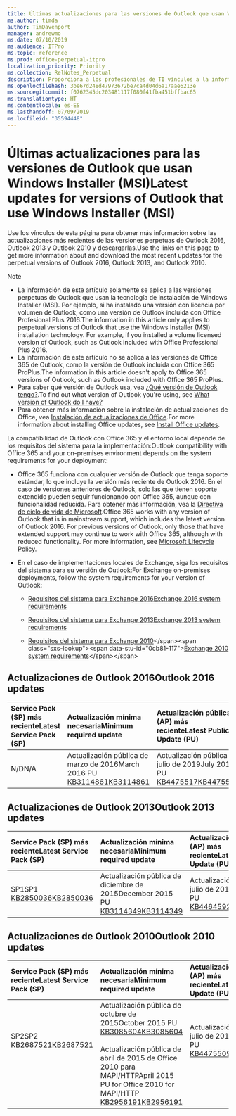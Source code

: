 ```yaml
---
title: Últimas actualizaciones para las versiones de Outlook que usan Windows Installer (MSI)
ms.author: timda
author: TimDavenport
manager: andrewmo
ms.date: 07/10/2019
ms.audience: ITPro
ms.topic: reference
ms.prod: office-perpetual-itpro
localization_priority: Priority
ms.collection: RelNotes_Perpetual
description: Proporciona a los profesionales de TI vínculos a la información de las últimas actualizaciones de las versiones perpetuas de Outlook 2016, Outlook 2013 y Outlook 2010.
ms.openlocfilehash: 3be67d248d47973672be7ca4d04d6a17aae6213e
ms.sourcegitcommit: f0762345dc203481117f080f41fba451bffbac65
ms.translationtype: HT
ms.contentlocale: es-ES
ms.lasthandoff: 07/09/2019
ms.locfileid: "35594448"
---
```

# <a name="latest-updates-for-versions-of-outlook-that-use-windows-installer-msi"></a><span data-ttu-id="0cb81-103">Últimas actualizaciones para las versiones de Outlook que usan Windows Installer (MSI)</span><span class="sxs-lookup"><span data-stu-id="0cb81-103">Latest updates for versions of Outlook that use Windows Installer (MSI)</span></span>

<span data-ttu-id="0cb81-104">Use los vínculos de esta página para obtener más información sobre las actualizaciones más recientes de las versiones perpetuas de Outlook 2016, Outlook 2013 y Outlook 2010 y descargarlas.</span><span class="sxs-lookup"><span data-stu-id="0cb81-104">Use the links on this page to get more information about and download the most recent updates for the perpetual versions of Outlook 2016, Outlook 2013, and Outlook 2010.</span></span>
  
> [!NOTE]
> - <span data-ttu-id="0cb81-p101">La información de este artículo solamente se aplica a las versiones perpetuas de Outlook que usan la tecnología de instalación de Windows Installer (MSI). Por ejemplo, si ha instalado una versión con licencia por volumen de Outlook, como una versión de Outlook incluida con Office Profesional Plus 2016.</span><span class="sxs-lookup"><span data-stu-id="0cb81-p101">The information in this article only applies to perpetual versions of Outlook that use the Windows Installer (MSI) installation technology. For example, if you installed a volume licensed version of Outlook, such as Outlook included with Office Professional Plus 2016.</span></span>
> - <span data-ttu-id="0cb81-107">La información de este artículo no se aplica a las versiones de Office 365 de Outlook, como la versión de Outlook incluida con Office 365 ProPlus.</span><span class="sxs-lookup"><span data-stu-id="0cb81-107">The information in this article doesn't apply to Office 365 versions of Outlook, such as Outlook included with Office 365 ProPlus.</span></span>
> - <span data-ttu-id="0cb81-108">Para saber qué versión de Outlook usa, vea [¿Qué versión de Outlook tengo?](https://support.office.com/article/b3a9568c-edb5-42b9-9825-d48d82b2257c).</span><span class="sxs-lookup"><span data-stu-id="0cb81-108">To find out what version of Outlook you're using, see [What version of Outlook do I have?](https://support.office.com/article/b3a9568c-edb5-42b9-9825-d48d82b2257c)</span></span>
> - <span data-ttu-id="0cb81-109">Para obtener más información sobre la instalación de actualizaciones de Office, vea [Instalación de actualizaciones de Office](https://support.office.com/article/2ab296f3-7f03-43a2-8e50-46de917611c5).</span><span class="sxs-lookup"><span data-stu-id="0cb81-109">For more information about installing Office updates, see [Install Office updates](https://support.office.com/article/2ab296f3-7f03-43a2-8e50-46de917611c5).</span></span> 
  
<span data-ttu-id="0cb81-110">La compatibilidad de Outlook con Office 365 y el entorno local depende de los requisitos del sistema para la implementación:</span><span class="sxs-lookup"><span data-stu-id="0cb81-110">Outlook compatibility with Office 365 and your on-premises environment depends on the system requirements for your deployment:</span></span>
  
- <span data-ttu-id="0cb81-p102">Office 365 funciona con cualquier versión de Outlook que tenga soporte estándar, lo que incluye la versión más reciente de Outlook 2016. En el caso de versiones anteriores de Outlook, solo las que tienen soporte extendido pueden seguir funcionando con Office 365, aunque con funcionalidad reducida. Para obtener más información, vea la [Directiva de ciclo de vida de Microsoft](https://support.microsoft.com/lifecycle).</span><span class="sxs-lookup"><span data-stu-id="0cb81-p102">Office 365 works with any version of Outlook that is in mainstream support, which includes the latest version of Outlook 2016. For previous versions of Outlook, only those that have extended support may continue to work with Office 365, although with reduced functionality. For more information, see [Microsoft Lifecycle Policy](https://support.microsoft.com/lifecycle).</span></span>
    
- <span data-ttu-id="0cb81-114">En el caso de implementaciones locales de Exchange, siga los requisitos del sistema para su versión de Outlook:</span><span class="sxs-lookup"><span data-stu-id="0cb81-114">For Exchange on-premises deployments, follow the system requirements for your version of Outlook:</span></span>
    
  - [<span data-ttu-id="0cb81-115">Requisitos del sistema para Exchange 2016</span><span class="sxs-lookup"><span data-stu-id="0cb81-115">Exchange 2016 system requirements</span></span>](https://docs.microsoft.com/Exchange/plan-and-deploy/system-requirements)
    
  - [<span data-ttu-id="0cb81-116">Requisitos del sistema para Exchange 2013</span><span class="sxs-lookup"><span data-stu-id="0cb81-116">Exchange 2013 system requirements</span></span>](https://docs.microsoft.com/exchange/exchange-2013-system-requirements-exchange-2013-help)
    
  - <span data-ttu-id="0cb81-117">[Requisitos del sistema para Exchange 2010](https://docs.microsoft.com/previous-versions/office/exchange-server-2010/aa996719(v=exchg.141))</span><span class="sxs-lookup"><span data-stu-id="0cb81-117">[Exchange 2010 system requirements](https://docs.microsoft.com/previous-versions/office/exchange-server-2010/aa996719(v=exchg.141))</span></span>

   
## <a name="outlook-2016-updates"></a><span data-ttu-id="0cb81-118">Actualizaciones de Outlook 2016</span><span class="sxs-lookup"><span data-stu-id="0cb81-118">Outlook 2016 updates</span></span>

|<span data-ttu-id="0cb81-119">**Service Pack (SP) más reciente**</span><span class="sxs-lookup"><span data-stu-id="0cb81-119">**Latest Service Pack (SP)**</span></span>|<span data-ttu-id="0cb81-120">**Actualización mínima necesaria**</span><span class="sxs-lookup"><span data-stu-id="0cb81-120">**Minimum required update**</span></span>|<span data-ttu-id="0cb81-121">**Actualización pública (AP) más reciente**</span><span class="sxs-lookup"><span data-stu-id="0cb81-121">**Latest Public Update (PU)**</span></span>|
|:-----|:-----|:-----|
|<span data-ttu-id="0cb81-122">N/D</span><span class="sxs-lookup"><span data-stu-id="0cb81-122">N/A</span></span>  <br/> |<span data-ttu-id="0cb81-123">Actualización pública de marzo de 2016</span><span class="sxs-lookup"><span data-stu-id="0cb81-123">March 2016 PU</span></span> <br/>[<span data-ttu-id="0cb81-124">KB3114861</span><span class="sxs-lookup"><span data-stu-id="0cb81-124">KB3114861</span></span>](https://support.microsoft.com/help/3114861) <br/> |<span data-ttu-id="0cb81-125">Actualización pública de julio de 2019</span><span class="sxs-lookup"><span data-stu-id="0cb81-125">July 2019 PU</span></span> <br/>[<span data-ttu-id="0cb81-126">KB4475517</span><span class="sxs-lookup"><span data-stu-id="0cb81-126">KB4475517</span></span>](https://support.microsoft.com/help/4475517) 

## <a name="outlook-2013-updates"></a><span data-ttu-id="0cb81-127">Actualizaciones de Outlook 2013</span><span class="sxs-lookup"><span data-stu-id="0cb81-127">Outlook 2013 updates</span></span>

|<span data-ttu-id="0cb81-128">**Service Pack (SP) más reciente**</span><span class="sxs-lookup"><span data-stu-id="0cb81-128">**Latest Service Pack (SP)**</span></span>|<span data-ttu-id="0cb81-129">**Actualización mínima necesaria**</span><span class="sxs-lookup"><span data-stu-id="0cb81-129">**Minimum required update**</span></span>|<span data-ttu-id="0cb81-130">**Actualización pública (AP) más reciente**</span><span class="sxs-lookup"><span data-stu-id="0cb81-130">**Latest Public Update (PU)**</span></span>|
|:-----|:-----|:-----|
|<span data-ttu-id="0cb81-131">SP1</span><span class="sxs-lookup"><span data-stu-id="0cb81-131">SP1</span></span>  <br/>[<span data-ttu-id="0cb81-132">KB2850036</span><span class="sxs-lookup"><span data-stu-id="0cb81-132">KB2850036</span></span>](https://go.microsoft.com/fwlink/p/?LinkId=512538) <br/> |<span data-ttu-id="0cb81-133">Actualización pública de diciembre de 2015</span><span class="sxs-lookup"><span data-stu-id="0cb81-133">December 2015 PU</span></span> <br/>[<span data-ttu-id="0cb81-134">KB3114349</span><span class="sxs-lookup"><span data-stu-id="0cb81-134">KB3114349</span></span>](https://support.microsoft.com/kb/3114349) <br/> |<span data-ttu-id="0cb81-135">Actualización pública de julio de 2019</span><span class="sxs-lookup"><span data-stu-id="0cb81-135">July 2019 PU</span></span> <br/>[<span data-ttu-id="0cb81-136">KB4464592</span><span class="sxs-lookup"><span data-stu-id="0cb81-136">KB4464592</span></span>](https://support.microsoft.com/help/4464592)  |
   
## <a name="outlook-2010-updates"></a><span data-ttu-id="0cb81-137">Actualizaciones de Outlook 2010</span><span class="sxs-lookup"><span data-stu-id="0cb81-137">Outlook 2010 updates</span></span>

|<span data-ttu-id="0cb81-138">**Service Pack (SP) más reciente**</span><span class="sxs-lookup"><span data-stu-id="0cb81-138">**Latest Service Pack (SP)**</span></span>|<span data-ttu-id="0cb81-139">**Actualización mínima necesaria**</span><span class="sxs-lookup"><span data-stu-id="0cb81-139">**Minimum required update**</span></span>|<span data-ttu-id="0cb81-140">**Actualización pública (AP) más reciente**</span><span class="sxs-lookup"><span data-stu-id="0cb81-140">**Latest Public Update (PU)**</span></span>|
|:-----|:-----|:-----|
|<span data-ttu-id="0cb81-141">SP2</span><span class="sxs-lookup"><span data-stu-id="0cb81-141">SP2</span></span> <br/>[<span data-ttu-id="0cb81-142">KB2687521</span><span class="sxs-lookup"><span data-stu-id="0cb81-142">KB2687521</span></span>](https://go.microsoft.com/fwlink/p/?LinkId=512542) <br><br><br><br/> |<span data-ttu-id="0cb81-143">Actualización pública de octubre de 2015</span><span class="sxs-lookup"><span data-stu-id="0cb81-143">October 2015 PU</span></span> <br/> [<span data-ttu-id="0cb81-144">KB3085604</span><span class="sxs-lookup"><span data-stu-id="0cb81-144">KB3085604</span></span>](https://support.microsoft.com/kb/3085604) <br/><br/>  <span data-ttu-id="0cb81-145">Actualización pública de abril de 2015 de Office 2010 para MAPI/HTTP</span><span class="sxs-lookup"><span data-stu-id="0cb81-145">April 2015 PU for Office 2010 for MAPI/HTTP</span></span> <br/> [<span data-ttu-id="0cb81-146">KB2956191</span><span class="sxs-lookup"><span data-stu-id="0cb81-146">KB2956191</span></span>](https://support.microsoft.com/es-ES/help/2956191/april-14-2015-update-for-office-2010-kb2956191) <br/> |<span data-ttu-id="0cb81-147">Actualización pública de julio de 2019</span><span class="sxs-lookup"><span data-stu-id="0cb81-147">July 2019 PU</span></span> <br/>[<span data-ttu-id="0cb81-148">KB4475509</span><span class="sxs-lookup"><span data-stu-id="0cb81-148">KB4475509</span></span>](https://support.microsoft.com/help/4475509) <br><br><br><br/>|
   

